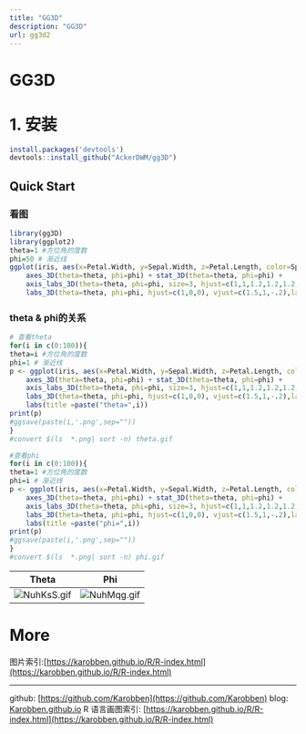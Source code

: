 ```yaml
---
title: "GG3D"
description: "GG3D"
url: gg3d2
---
```


# GG3D

<a name="2iMCl"></a>
# 1. 安装
```r
install.packages('devtools')
devtools::install_github("AckerDWM/gg3D")
```

<a name="YNFtv"></a>
## Quick Start
<a name="JmVtJ"></a>
### 看图
```r
library(gg3D)
library(ggplot2)
theta=1 #方位角的度数
phi=50 # 渐近线
ggplot(iris, aes(x=Petal.Width, y=Sepal.Width, z=Petal.Length, color=Species)) +
    axes_3D(theta=theta, phi=phi) + stat_3D(theta=theta, phi=phi) +
    axis_labs_3D(theta=theta, phi=phi, size=3, hjust=c(1,1,1.2,1.2,1.2,1.2), vjust=c(-.5,-.5,-.2,-.2,1.2,1.2)) +
    labs_3D(theta=theta, phi=phi, hjust=c(1,0,0), vjust=c(1.5,1,-.2),labs=c("Petal width", "Sepal width", "Petal length")) +theme_void()

```

<a name="xqVEd"></a>
### theta & phi的关系

```r
# 查看theta
for(i in c(0:100)){
theta=i #方位角的度数
phi=1 # 渐近线
p <- ggplot(iris, aes(x=Petal.Width, y=Sepal.Width, z=Petal.Length, color=Species)) +
    axes_3D(theta=theta, phi=phi) + stat_3D(theta=theta, phi=phi) +
    axis_labs_3D(theta=theta, phi=phi, size=3, hjust=c(1,1,1.2,1.2,1.2,1.2), vjust=c(-.5,-.5,-.2,-.2,1.2,1.2)) +
    labs_3D(theta=theta, phi=phi, hjust=c(1,0,0), vjust=c(1.5,1,-.2),labs=c("Petal width", "Sepal width", "Petal length")) +theme_void()+
  	labs(title =paste("theta=",i))
print(p)
#ggsave(paste(i,'.png',sep=""))
}
#convert $(ls  *.png| sort -n) theta.gif

#查看phi
for(i in c(0:100)){
theta=1 #方位角的度数
phi=i # 渐近线
p <- ggplot(iris, aes(x=Petal.Width, y=Sepal.Width, z=Petal.Length, color=Species)) +
    axes_3D(theta=theta, phi=phi) + stat_3D(theta=theta, phi=phi) +
    axis_labs_3D(theta=theta, phi=phi, size=3, hjust=c(1,1,1.2,1.2,1.2,1.2), vjust=c(-.5,-.5,-.2,-.2,1.2,1.2)) +
    labs_3D(theta=theta, phi=phi, hjust=c(1,0,0), vjust=c(1.5,1,-.2),labs=c("Petal width", "Sepal width", "Petal length")) +theme_void()+
    labs(title =paste("phi=",i))
print(p)
#ggsave(paste(i,'.png',sep=""))
}
#convert $(ls  *.png| sort -n) phi.gif

```
|Theta|Phi|
|:---:|:---:|
|![NuhKsS.gif](https://s1.ax1x.com/2020/06/19/NuhKsS.gif)|![NuhMqg.gif](https://s1.ax1x.com/2020/06/19/NuhMqg.gif)|

# More
图片索引:[https://karobben.github.io/R/R-index.html](https://karobben.github.io/R/R-index.html)


---
github: [https://github.com/Karobben](https://github.com/Karobben)
blog: [Karobben.github.io](http://Karobben.github.io)
R 语言画图索引: [https://karobben.github.io/R/R-index.html](https://karobben.github.io/R/R-index.html)

